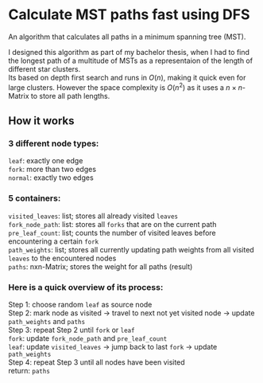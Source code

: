 # Calculate MST paths fast using DFS
An algorithm that calculates all paths in a minimum spanning tree (MST).

I designed this algorithm as part of my bachelor thesis, when I had to find the longest path of a multitude of MSTs as a representaion of the length of different star clusters.  
Its based on depth first search and runs in $O(n)$, making it quick even for large clusters. However the space complexity is $O(n^2)$ as it uses a $n \times n$-Matrix to store all path lengths.

## How it works
### 3 different node types:
`leaf`: exactly one edge  
`fork`: more than two edges  
`normal`: exactly two edges  

### 5 containers:
`visited_leaves`: list; stores all already visited `leaves`  
`fork_node_path`: list: stores all `forks` that are on the current path  
`pre_leaf_count`: list; counts the number of visited leaves before encountering a certain `fork`  
`path_weights`: list; stores all currently updating path weights from all visited `leaves` to the encountered nodes  
`paths`: nxn-Matrix; stores the weight for all paths (result)

### Here is a quick overview of its process:
Step 1: choose random `leaf` as source node  
Step 2: mark node as visited -> travel to next not yet visited node -> update `path_weights` and `paths`  
Step 3: repeat Step 2 until `fork` or `leaf`  
	  `fork`: update `fork_node_path` and `pre_leaf_count`  
	  `leaf`: update `visited_leaves` -> jump back to last `fork` -> update `path_weights`  
Step 4: repeat Step 3 until all nodes have been visited  
return: `paths`
